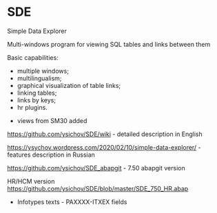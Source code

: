 # SDE
Simple Data Explorer

 Multi-windows program for viewing SQL tables and links between them

Basic capabilities: 
- multiple windows;
- multilingualism;
- graphical visualization of table links;
- linking tables;
- links by keys;
- hr plugins.
+ views from SM30 added

https://github.com/ysichov/SDE/wiki  - detailed description in English

https://ysychov.wordpress.com/2020/02/10/simple-data-explorer/ - features description in Russian

https://github.com/ysichov/SDE_abapgit - 7.50 abapgit version

HR/HCM version
https://github.com/ysichov/SDE/blob/master/SDE_750_HR.abap 
  - Infotypes texts - PAXXXX-ITXEX fields 
